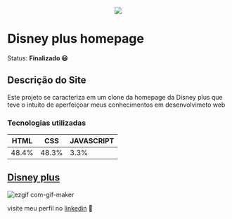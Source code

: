 <p align="center">
  <img src="https://raw.githubusercontent.com/rebecasguerri/Disney-plus/main/images/logo/logo%20276x150.png">
</p>

# Disney plus homepage
Status: **Finalizado 😃**


 ## Descrição do Site
   Este projeto se caracteriza em um clone da homepage da Disney plus que teve o intuito de aperfeiçoar meus conhecimentos em desenvolvimeto web
 
 ### Tecnologias utilizadas
  HTML| CSS | JAVASCRIPT
  ---|---|---|
  48.4%|48.3%| 3.3%



## [Disney plus](https://rebecasguerri.github.io/Disney-plus/home.html)
![ezgif com-gif-maker](https://raw.githubusercontent.com/rebecasguerri/Disney-plus/main/gif/gif.gif)

visite meu perfil no [linkedin](https://www.linkedin.com/in/rebeca-freitas-16b16a232/) 💟
